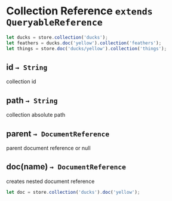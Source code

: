 # Collection Reference `extends QueryableReference`

``` javascript
let ducks = store.collection('ducks');
let feathers = ducks.doc('yellow').collection('feathers');
let things = store.doc('ducks/yellow').collection('things');
```


## id `→ String`

collection id


## path `→ String`

collection absolute path


## parent `→ DocumentReference`

parent document reference or null


## doc(name) `→ DocumentReference`

creates nested document reference

``` javascript
let doc = store.collection('ducks').doc('yellow');
```
